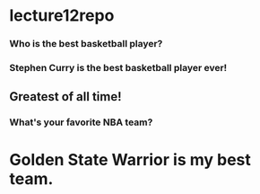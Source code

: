 # lecture12repo

### Who is the best basketball player?
### Stephen Curry is the best basketball player ever! 
##  Greatest of all time!

### What's your favorite NBA team?
#   Golden State Warrior is my best team. 
